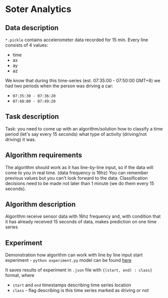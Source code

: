 # Soter Analytics 

## Data description
`*.pickle` contains accelerometer data recorded for 15 min.
Every line consists of 4 values: 
* time
* ax
* ay
* az

We know that during this time-series (est. 07:35:00 - 07:50:00 GMT+8) we had two periods
when the person was driving a car:
* `07:35:30 - 07:36:20`
* `07:48:00 - 07:49:20`

## Task description
Task: you need to come up with an algorithm/solution how to classify a time period (let's say
every 15 seconds) what type of activity (driving/not driving) it was.

## Algorithm requirements
The algorithm should work as it has line-by-line input, so if the data will come to you in real
time. (data frequency is 16hz) You can remember previous values but you can't look forward
to the data. Classification decisions need to be made not later than 1 minute (we do them
every 15 seconds).

## Algorithm description 
Algorithm receive sensor data with 16hz frequency and, with condition that it has already received
15 seconds of data, makes prediction on one time series

## Experiment 
Demonstration how algorithm can work with line by line input 
start experiment - `python experiment.py`
model can be found [here](https://drive.google.com/file/d/1-SYOkcW7XcmsHZMVSmP44y5pH5GloPZ3/view?usp=sharing)

It saves results of experiment in `.json` file with 
`
{(start, end) : class}
`
format, where 
* `start` and `end` timestamps describing time series location
* `class` - flag describing is this time series marked as driving or not 


